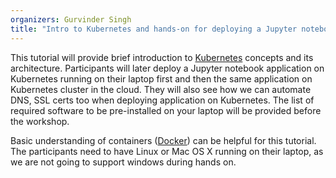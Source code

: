 ```yaml
---
organizers: Gurvinder Singh
title: "Intro to Kubernetes and hands-on for deploying a Jupyter notebook"
---
```


This tutorial will provide brief introduction to
[Kubernetes](http://kubernetes.io) concepts and its architecture. Participants
will later deploy a Jupyter notebook application on Kubernetes running on their
laptop first and then the same application on Kubernetes cluster in the cloud.
They will also see how we can automate DNS, SSL certs too when deploying
application on Kubernetes. The list of required software to be pre-installed on
your laptop will be provided before the workshop.

Basic understanding of containers ([Docker](https://www.docker.com)) can be
helpful for this tutorial. The participants need to have Linux or Mac OS X
running on their laptop, as we are not going to support windows during hands
on.
